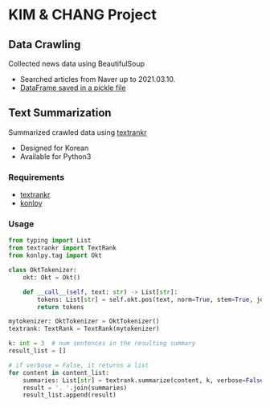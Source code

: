 # KIM & CHANG Project

## Data Crawling

Collected news data using BeautifulSoup

- Searched articles from Naver up to 2021.03.10.
- [DataFrame saved in a pickle file](https://drive.google.com/file/d/1c49c5rdJnVpeZ99u6MgEBfrK_bfnlOQW/view?usp=sharing)

  

## Text Summarization
Summarized crawled data using [textrankr](https://github.com/theeluwin/textrankr)
- Designed for Korean
- Available for Python3

### Requirements
- [textrankr](https://github.com/theeluwin/textrankr)
- [konlpy](https://konlpy.org/en/latest/install/)

### Usage
```Python
from typing import List
from textrankr import TextRank
from konlpy.tag import Okt

class OktTokenizer:
    okt: Okt = Okt()

    def __call__(self, text: str) -> List[str]:
        tokens: List[str] = self.okt.pos(text, norm=True, stem=True, join=True)
        return tokens

mytokenizer: OktTokenizer = OktTokenizer()
textrank: TextRank = TextRank(mytokenizer)

k: int = 3  # num sentences in the resulting summary
result_list = []

# if verbose = False, it returns a list
for content in content_list:
    summaries: List[str] = textrank.summarize(content, k, verbose=False)
    result = '. '.join(summaries)
    result_list.append(result)
```
